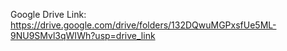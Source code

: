 Google Drive Link: https://drive.google.com/drive/folders/132DQwuMGPxsfUe5ML-9NU9SMvl3qWIWh?usp=drive_link
